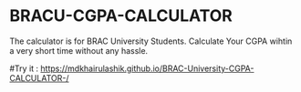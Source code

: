 # BRACU-CGPA-CALCULATOR
The calculator is for BRAC University Students. Calculate Your CGPA wihtin a very short time without any hassle.

#Try it : https://mdkhairulashik.github.io/BRAC-University-CGPA-CALCULATOR-/
